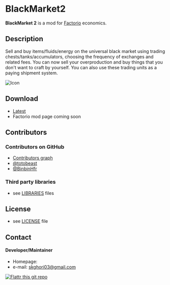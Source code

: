 # BlackMarket2

**BlackMarket 2** is a mod for [Factorio](https://factorio.com/) economics.

## Description
Sell and buy items/fluids/energy on the universal black market using trading chests/tanks/accumulators, choosing the frequency of exchanges and related fees. You can now sell your overproduction and buy things that you don't want to craft by yourself. You can also use these trading units as a paying shipment system.

![](https://raw.githubusercontent.com/totobest/BlackMarket/master/thumbnail.png "Icon")

## Download
* [Latest](https://github.com/djmango/BlackMarket2/archive/master.zip)
* Factorio mod page coming soon

## Contributors

### Contributors on GitHub
* [Contributors graph](https://github.com/djmango/BlackMarket2/graphs/contributors)
* [@totobeast](https://github.com/totobeast/)
* [@BinbinHfr](https://mods.factorio.com/user/binbinhfr)

### Third party libraries
* see [LIBRARIES](https://github.com/djmango/BlackMarket2/blob/master/LIBRARIES.md) files

## License 
* see [LICENSE](https://github.com/djmango/BlackMarket2/blob/master/LICENSE) file

## Contact
#### Developer/Maintainer
* Homepage:
* e-mail: skghori03@gmail.com

[![Flattr this git repo](http://api.flattr.com/button/flattr-badge-large.png)](https://flattr.com/submit/auto?user_id=djmango&url=https://github.com/djmango/BlackMarket2&title=BlackMarket2&language=&tags=github&category=software) 

